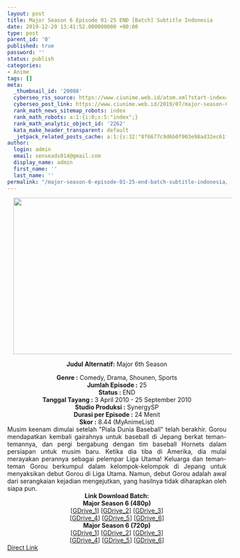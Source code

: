 ```yaml
---
layout: post
title: Major Season 6 Episode 01-25 END [Batch] Subtitle Indonesia
date: 2019-12-29 13:41:52.000000000 +00:00
type: post
parent_id: '0'
published: true
password: ''
status: publish
categories:
- Anime
tags: []
meta:
  _thumbnail_id: '20088'
  cyberseo_rss_source: https://www.ciunime.web.id/atom.xml?start-index=1351&max-results=150
  cyberseo_post_link: https://www.ciunime.web.id/2019/07/major-season-6-episode-01-25-end-batch.html
  rank_math_news_sitemap_robots: index
  rank_math_robots: a:1:{i:0;s:5:"index";}
  rank_math_analytic_object_id: '2262'
  kata_make_header_transparent: default
  _jetpack_related_posts_cache: a:1:{s:32:"8f6677c9d6b0f903e98ad32ec61f8deb";a:2:{s:7:"expires";i:1646837017;s:7:"payload";a:0:{}}}
author:
  login: admin
  email: senseads014@gmail.com
  display_name: admin
  first_name: ''
  last_name: ''
permalink: "/major-season-6-episode-01-25-end-batch-subtitle-indonesia/"
---
```

<div style="text-align: center;">
<div class="separator" style="clear: both; text-align: center;"><a href="https://1.bp.blogspot.com/-aA1vKGsaWTE/XSYspMlhSfI/AAAAAAAAbZA/aO8o_HYNmewH0vTNljOvHCGbb8jneLuJwCLcBGAs/s1600/Major%2BSeason%2B6.jpg" imageanchor="1" style="margin-left: 1em; margin-right: 1em;"><img border="0" data-original-height="720" data-original-width="1280" height="360" src="{{ site.baseurl }}/assets/2019/12/Major%2BSeason%2B6.jpg" width="640" /></a></div>
<div style="text-align: left;"></div>
<p><b>Judul</b><b><b> Alternatif</b>:</b> Major 6th Season</div>
<div style="text-align: center;"><b><b>Genre :</b></b> Comedy, Drama, Shounen, Sports</div>
<div style="text-align: center;"><b>Jumlah Episode :</b> 25<br /><b>Status :&nbsp;</b>END<br /><b>Tanggal Tayang :</b> 3 April 2010 - 25 September 2010<br /><b>Studio Produksi :</b> SynergySP<br /><b>Durasi per Episode :</b> 24 Menit</div>
<div style="text-align: center;"><b>Skor :</b> 8.44 (MyAnimeList)</div>
<div style="text-align: center;"></div>
<div style="text-align: justify;">Musim keenam dimulai setelah "Piala Dunia Baseball" telah berakhir. Gorou mendapatkan kembali gairahnya untuk baseball di Jepang berkat teman-temannya, dan pergi bergabung dengan tim baseball Hornets dalam persiapan untuk musim baru. Ketika dia tiba di Amerika, dia mulai merayakan perannya sebagai pelempar Liga Utama! Keluarga dan teman-teman Gorou berkumpul dalam kelompok-kelompok di Jepang untuk menyaksikan debut Gorou di Liga Utama. Namun, debut Gorou adalah awal dari serangkaian kejadian mengejutkan, yang hasilnya tidak diharapkan oleh siapa pun.</div>
<div style="text-align: justify;"></div>
<div style="text-align: justify;"></div>
<div style="text-align: center;"><b>Link Download Batch:</b></div>
<div style="text-align: center;"><b>Major Season 6 (480p)</b></div>
<div style="text-align: center;">[<a href="https://drive.google.com/uc?id=1qXrx2Z3G2s4LbMf4iN9W0cwSsQ-lAE1K" target="_blank" rel="noopener">GDrive_1</a>] [<a href="https://drive.google.com/uc?id=10IEkRR71zOp3xpmk99-fElMPBzIMEMJ_" target="_blank" rel="noopener">GDrive_2</a>] [<a href="https://drive.google.com/uc?id=1gtPo7RAKy8b7XXEkOd6EnMkgndxn0XXL" target="_blank" rel="noopener">GDrive_3</a>]<br />[<a href="https://drive.google.com/uc?id=1A1D-3Zg9T0TxSes7x8NXu1tzGsAOyjDQ" target="_blank" rel="noopener">GDrive_4</a>] [<a href="https://drive.google.com/uc?id=19HDoK7vtBXMweFTQC5DBlEFH7lv5d5if" target="_blank" rel="noopener">GDrive_5</a>] [<a href="https://drive.google.com/uc?id=1NY_gBVEhKZKgZfp1HWk2Fc5hLMKbensp" target="_blank" rel="noopener">GDrive_6</a>]</div>
<div style="text-align: center;">
<div style="text-align: center;"><b>Major Season 6 (720p)</b></div>
<div style="text-align: center;">[<a href="https://drive.google.com/uc?id=15VtcXLATXaOMzkyfYidtcPtOyRoUbhkx" target="_blank" rel="noopener">GDrive_1</a>] [<a href="https://drive.google.com/uc?id=1Uexh_yYjZD0AQiL8WKE_OEsUlRk4_5X9" target="_blank" rel="noopener">GDrive_2</a>] [<a href="https://drive.google.com/uc?id=1NvpESxu_jIuHa9bAa3uhz75GOAFeOi3H" target="_blank" rel="noopener">GDrive_3</a>]<br />[<a href="https://drive.google.com/uc?id=1TQ3qkWUGp2mL8QMpwiUuB5HbTDVXj1X7" target="_blank" rel="noopener">GDrive_4</a>] [<a href="https://drive.google.com/uc?id=1xLk-TPqlnmNH1eOE0OF16i0bu6yWy2Lw" target="_blank" rel="noopener">GDrive_5</a>] [<a href="https://drive.google.com/uc?id=1tXcmzXzUjYjiknvJf9Gp8Vtppl2NKuVt" target="_blank" rel="noopener">GDrive_6</a>]</div>
</div>
<link rel="stylesheet" href="https://cdnjs.cloudflare.com/ajax/libs/font-awesome/4.7.0/css/font-awesome.min.css" />
<div class="divbtn"> <a href="https://handymansurrender.com/fihup8buzv?key=94550f7ce39444073321dde3b8782f97" class="btn"><i class="fa fa-download"></i> Direct Link</a> </div>
